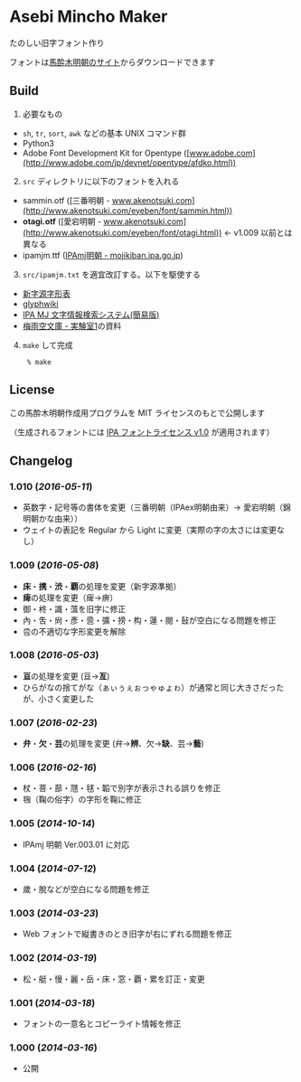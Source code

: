 # Asebi Mincho Maker

たのしい旧字フォント作り

フォントは[馬酔木明朝のサイト](https://metasta.github.io/asebi/)からダウンロードできます

## Build

1. 必要なもの
  - `sh`, `tr`, `sort`, `awk` などの基本 UNIX コマンド群
  - Python3
  - Adobe Font Development Kit for Opentype ([www.adobe.com](http://www.adobe.com/jp/devnet/opentype/afdko.html))
2. `src` ディレクトリに以下のフォントを入れる
  - sammin.otf ([三番明朝 - www.akenotsuki.com](http://www.akenotsuki.com/eyeben/font/sammin.html))
  - **otagi.otf** ([愛宕明朝 - www.akenotsuki.com](http://www.akenotsuki.com/eyeben/font/otagi.html)) ← v1.009 以前とは異なる
  - ipamjm.ttf ([IPAmj明朝 - mojikiban.ipa.go.jp](http://mojikiban.ipa.go.jp/1300.html))
3. `src/ipamjm.txt` を適宜改訂する。以下を駆使する
  - [新字源字形表](https://github.com/metasta/shinjigen-glyph)
  - [glyphwiki](http://glyphwiki.org/)
  - [IPA MJ 文字情報検索システム(簡易版)](http://mojikiban.ipa.go.jp/search/)
  - [梅雨空文庫 - 実験室1](http://home.q02.itscom.net/tosyokan/JIKKEN1.txt)の資料
4. `make` して完成

        % make

## License

この馬酔木明朝作成用プログラムを MIT ライセンスのもとで公開します

（生成されるフォントには [IPA フォントライセンス v1.0](http://ipafont.ipa.go.jp/ipa_font_license_v1.html) が適用されます）

## Changelog

### 1.010 (*2016-05-11*)
- 英数字・記号等の書体を変更（三番明朝（IPAex明朝由来）→ 愛宕明朝（錦明朝かな由来））
- ウェイトの表記を Regular から Light に変更（実際の字の太さには変更なし）

### 1.009 (*2016-05-08*)
- **床**・**携**・**渋**・**覇**の処理を変更（新字源準拠）
- **痺**の処理を変更（痺→痹）
- 御・柊・識・薀を旧字に修正
- 內・吿・尙・彥・巹・彍・搒・构・蓮・閱・鼔が空白になる問題を修正
- 卺の不適切な字形変更を解除

### 1.008 (*2016-05-03*)
- **亘**の処理を変更 (亘→**亙**)
- ひらがなの捨てがな（ぁぃぅぇぉっゃゅょゎ）が通常と同じ大きさだったが、小さく変更した

### 1.007 (*2016-02-23*)
- **弁**・**欠**・**芸**の処理を変更 (弁→**辨**、欠→**缺**、芸→**藝**)

### 1.006 (*2016-02-16*)
- 杖・菩・蔀・豗・毬・韜で別字が表示される誤りを修正
- 毱（鞠の俗字）の字形を鞠に修正

### 1.005 (*2014-10-14*)
- IPAmj 明朝 Ver.003.01 に対応

### 1.004 (*2014-07-12*)
- 歲・脫などが空白になる問題を修正

### 1.003 (*2014-03-23*)
- Web フォントで縦書きのとき旧字が右にずれる問題を修正

### 1.002 (*2014-03-19*)
- 松・艇・慢・麗・岳・床・窓・覇・累を訂正・変更

### 1.001 (*2014-03-18*)
- フォントの一意名とコピーライト情報を修正

### 1.000 (*2014-03-16*)
- 公開
